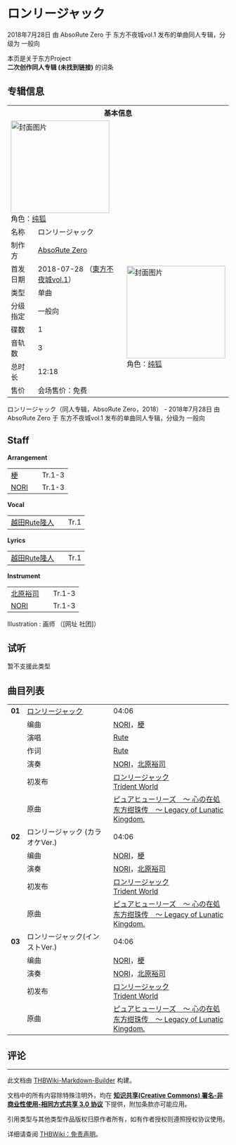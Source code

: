 # ロンリージャック

<!-- source html: G:\repos\THBWiki-Markdown-Builder\THBWikiMarkdown\Temp\main\4\47\ns0%3A%E3%83%AD%E3%83%B3%E3%83%AA%E3%83%BC%E3%82%B8%E3%83%A3%E3%83%83%E3%82%AF.html -->

2018年7月28日 由 AbsoЯute Zero 于 东方不夜城vol.1 发布的单曲同人专辑，分级为 一般向

本页是关于东方Project  
 **二次创作同人专辑 (未找到链接)** 的词条

## 专辑信息

<table><tbody><tr><th colspan="3">基本信息</th></tr><tr><td class="cover-artwork-mobile" colspan="2"><a href="./文件-ロンリージャック封面.jpg.md" class="image" title="封面图片"><img alt="封面图片" src="https://upload.thwiki.cc/thumb/e/e1/%E3%83%AD%E3%83%B3%E3%83%AA%E3%83%BC%E3%82%B8%E3%83%A3%E3%83%83%E3%82%AF%E5%B0%81%E9%9D%A2.jpg/224px-%E3%83%AD%E3%83%B3%E3%83%AA%E3%83%BC%E3%82%B8%E3%83%A3%E3%83%83%E3%82%AF%E5%B0%81%E9%9D%A2.jpg" decoding="async" loading="lazy" width="224" height="210" srcset="https://upload.thwiki.cc/thumb/e/e1/%E3%83%AD%E3%83%B3%E3%83%AA%E3%83%BC%E3%82%B8%E3%83%A3%E3%83%83%E3%82%AF%E5%B0%81%E9%9D%A2.jpg/336px-%E3%83%AD%E3%83%B3%E3%83%AA%E3%83%BC%E3%82%B8%E3%83%A3%E3%83%83%E3%82%AF%E5%B0%81%E9%9D%A2.jpg 1.5x, https://upload.thwiki.cc/e/e1/%E3%83%AD%E3%83%B3%E3%83%AA%E3%83%BC%E3%82%B8%E3%83%A3%E3%83%83%E3%82%AF%E5%B0%81%E9%9D%A2.jpg 2x" data-file-width="355" data-file-height="333"></a><div class="cover-char">角色：<a href="./纯狐.md" title="纯狐">纯狐</a></div></td>
</tr><tr><td class="label">名称</td><td colspan="2"> ロンリージャック </td></tr><tr><td class="label">制作方</td><td><a href="./AbsoЯute_Zero.md" title="AbsoЯute Zero">AbsoЯute Zero</a></td><td class="cover-artwork" rowspan="8" style="min-width:224px;"><a href="./文件-ロンリージャック封面.jpg.md" class="image" title="封面图片"><img alt="封面图片" src="https://upload.thwiki.cc/thumb/e/e1/%E3%83%AD%E3%83%B3%E3%83%AA%E3%83%BC%E3%82%B8%E3%83%A3%E3%83%83%E3%82%AF%E5%B0%81%E9%9D%A2.jpg/224px-%E3%83%AD%E3%83%B3%E3%83%AA%E3%83%BC%E3%82%B8%E3%83%A3%E3%83%83%E3%82%AF%E5%B0%81%E9%9D%A2.jpg" decoding="async" loading="lazy" width="224" height="210" srcset="https://upload.thwiki.cc/thumb/e/e1/%E3%83%AD%E3%83%B3%E3%83%AA%E3%83%BC%E3%82%B8%E3%83%A3%E3%83%83%E3%82%AF%E5%B0%81%E9%9D%A2.jpg/336px-%E3%83%AD%E3%83%B3%E3%83%AA%E3%83%BC%E3%82%B8%E3%83%A3%E3%83%83%E3%82%AF%E5%B0%81%E9%9D%A2.jpg 1.5x, https://upload.thwiki.cc/e/e1/%E3%83%AD%E3%83%B3%E3%83%AA%E3%83%BC%E3%82%B8%E3%83%A3%E3%83%83%E3%82%AF%E5%B0%81%E9%9D%A2.jpg 2x" data-file-width="355" data-file-height="333"></a><div class="cover-char">角色：<a href="./纯狐.md" title="纯狐">纯狐</a></div></td>
</tr><tr><td class="label">首发日期</td><td>2018-07-28&#160;（<a href="/展会作品列表?e=%E4%B8%9C%E6%96%B9%E4%B8%8D%E5%A4%9C%E5%9F%8E%23vol_1">東方不夜城vol.1</a>）</td></tr><tr><td class="label">类型</td><td>单曲</td></tr><tr><td class="label">分级指定</td><td>一般向</td></tr><tr><td class="label">碟数</td><td>1</td></tr><tr><td class="label">音轨数</td><td>3</td></tr><tr><td class="label">总时长</td><td>12:18</td></tr><tr><td class="label">售价</td><td>会场售价：免费</td></tr></tbody></table>

ロンリージャック（同人专辑，AbsoЯute Zero，2018） - 2018年7月28日 由 AbsoЯute Zero 于 东方不夜城vol.1 发布的单曲同人专辑，分级为 一般向

## Staff
  
 **Arrangement**   

<table><tbody><tr><td><a href="./梗.md" title="梗">梗</a></td><td></td><td>Tr.1-3</td></tr><tr><td><a href="./nori.md" title="nori" unred="">NORI</a></td><td></td><td>Tr.1-3</td></tr></tbody></table>

  
 **Vocal**   

<table><tbody><tr><td><a href="./越田Rute隆人.md" class="mw-redirect" title="越田Rute隆人">越田Rute隆人</a></td><td></td><td>Tr.1</td></tr></tbody></table>

  
 **Lyrics**   

<table><tbody><tr><td><a href="./越田Rute隆人.md" class="mw-redirect" title="越田Rute隆人">越田Rute隆人</a></td><td></td><td>Tr.1</td></tr></tbody></table>

  
 **Instrument**   

<table><tbody><tr><td><a href="./北原裕司.md" title="北原裕司">北原裕司</a></td><td></td><td>Tr.1-3</td></tr><tr><td><a href="./nori.md" title="nori" unred="">NORI</a></td><td></td><td>Tr.1-3</td></tr></tbody></table>


Illustration
: 画师 （[网址 社团]）


## 试听
  
暂不支援此类型
  


## 曲目列表

<table><tbody><tr><td id="1" class="infoRD"><b>01</b></td><td id="ロンリージャック" colspan="2" class="title"><a href="./歌词-ロンリージャック.md" title="歌词:ロンリージャック">ロンリージャック</a><span class="thcsearchlinks"><a rel="nofollow" class="external text" href="https://cd.thwiki.cc?arrange=NORI，梗&amp;vocal=Rute&amp;lyric=Rute&amp;ogmusic=ピュアヒューリーズ　～ 心の在処&amp;fromwiki=ロンリージャック"><span title="搜索相似同人曲"></span></a></span></td><td class="time">04:06</td></tr><tr><td class="left"></td><td class="label">编曲</td><td class="text" colspan="2"><a href="./nori.md" title="nori" unred="">NORI</a>，<a href="./梗.md" title="梗">梗</a><span class="thcsearchlinks"><a rel="nofollow" class="external text" href="https://cd.thwiki.cc?arrange=，NORI，梗&amp;fromwiki=ロンリージャック"><span></span></a></span></td></tr><tr><td class="left"></td><td class="label">演唱</td><td class="text" colspan="2"><a href="./Rute.md" title="Rute">Rute</a><span class="thcsearchlinks"><a rel="nofollow" class="external text" href="https://cd.thwiki.cc?vocal=Rute&amp;fromwiki=ロンリージャック"><span></span></a></span></td></tr><tr><td class="left"></td><td class="label">作词</td><td class="text" colspan="2"><a href="./Rute.md" title="Rute">Rute</a><span class="thcsearchlinks"><a rel="nofollow" class="external text" href="https://cd.thwiki.cc?lyric=Rute&amp;fromwiki=ロンリージャック"><span></span></a></span></td></tr><tr><td class="left"></td><td class="label">演奏</td><td class="text" colspan="2"><a href="./nori.md" title="nori" unred="">NORI</a>，<a href="./北原裕司.md" title="北原裕司">北原裕司</a></td></tr><tr><td class="left"></td><td class="label">初发布</td><td class="text" colspan="2"><a href="/Trident_World#3" title="Trident World">ロンリージャック</a><div class="source"><a href="./Trident_World.md" title="Trident World">Trident World</a></div></td></tr><tr><td class="left"></td><td class="label">原曲</td><td class="text" colspan="2"><span class="thcsearchlinks"><a rel="nofollow" class="external text" href="https://cd.thwiki.cc?ogmusic=ピュアヒューリーズ　～ 心の在処&amp;fromwiki=ロンリージャック"><span></span></a></span><div class="ogmusic"><a href="./ピュアヒューリーズ_～_心の在処.md" class="mw-redirect" title="ピュアヒューリーズ ～ 心の在処">ピュアヒューリーズ　～ 心の在処</a></div><div class="source"><a href="./东方绀珠传_～_Legacy_of_Lunatic_Kingdom..md" class="mw-redirect" title="东方绀珠传 ～ Legacy of Lunatic Kingdom.">东方绀珠传　～ Legacy of Lunatic Kingdom.</a></div></td></tr>
<tr><td id="2" class="infoYD"><b>02</b></td><td id="ロンリージャック_(カラオケVer.)" colspan="2" class="title">ロンリージャック (カラオケVer.)<span class="thcsearchlinks"><a rel="nofollow" class="external text" href="https://cd.thwiki.cc?arrange=NORI，梗&amp;ogmusic=ピュアヒューリーズ　～ 心の在処&amp;fromwiki=ロンリージャック"><span title="搜索相似同人曲"></span></a></span></td><td class="time">04:06</td></tr><tr><td class="left"></td><td class="label">编曲</td><td class="text" colspan="2"><a href="./nori.md" title="nori" unred="">NORI</a>，<a href="./梗.md" title="梗">梗</a><span class="thcsearchlinks"><a rel="nofollow" class="external text" href="https://cd.thwiki.cc?arrange=，NORI，梗&amp;fromwiki=ロンリージャック"><span></span></a></span></td></tr><tr><td class="left"></td><td class="label">演奏</td><td class="text" colspan="2"><a href="./nori.md" title="nori" unred="">NORI</a>，<a href="./北原裕司.md" title="北原裕司">北原裕司</a></td></tr><tr><td class="left"></td><td class="label">初发布</td><td class="text" colspan="2"><a href="/Trident_World#3" title="Trident World">ロンリージャック</a><div class="source"><a href="./Trident_World.md" title="Trident World">Trident World</a></div></td></tr><tr><td class="left"></td><td class="label">原曲</td><td class="text" colspan="2"><span class="thcsearchlinks"><a rel="nofollow" class="external text" href="https://cd.thwiki.cc?ogmusic=ピュアヒューリーズ　～ 心の在処&amp;fromwiki=ロンリージャック"><span></span></a></span><div class="ogmusic"><a href="./ピュアヒューリーズ_～_心の在処.md" class="mw-redirect" title="ピュアヒューリーズ ～ 心の在処">ピュアヒューリーズ　～ 心の在処</a></div><div class="source"><a href="./东方绀珠传_～_Legacy_of_Lunatic_Kingdom..md" class="mw-redirect" title="东方绀珠传 ～ Legacy of Lunatic Kingdom.">东方绀珠传　～ Legacy of Lunatic Kingdom.</a></div></td></tr>
<tr><td id="3" class="infoYD"><b>03</b></td><td id="ロンリージャック(インストVer.)" colspan="2" class="title">ロンリージャック(インストVer.)<span class="thcsearchlinks"><a rel="nofollow" class="external text" href="https://cd.thwiki.cc?arrange=NORI，梗&amp;ogmusic=ピュアヒューリーズ　～ 心の在処&amp;fromwiki=ロンリージャック"><span title="搜索相似同人曲"></span></a></span></td><td class="time">04:06</td></tr><tr><td class="left"></td><td class="label">编曲</td><td class="text" colspan="2"><a href="./nori.md" title="nori" unred="">NORI</a>，<a href="./梗.md" title="梗">梗</a><span class="thcsearchlinks"><a rel="nofollow" class="external text" href="https://cd.thwiki.cc?arrange=，NORI，梗&amp;fromwiki=ロンリージャック"><span></span></a></span></td></tr><tr><td class="left"></td><td class="label">演奏</td><td class="text" colspan="2"><a href="./nori.md" title="nori" unred="">NORI</a>，<a href="./北原裕司.md" title="北原裕司">北原裕司</a></td></tr><tr><td class="left"></td><td class="label">初发布</td><td class="text" colspan="2"><a href="/Trident_World#3" title="Trident World">ロンリージャック</a><div class="source"><a href="./Trident_World.md" title="Trident World">Trident World</a></div></td></tr><tr><td class="left"></td><td class="label">原曲</td><td class="text" colspan="2"><span class="thcsearchlinks"><a rel="nofollow" class="external text" href="https://cd.thwiki.cc?ogmusic=ピュアヒューリーズ　～ 心の在処&amp;fromwiki=ロンリージャック"><span></span></a></span><div class="ogmusic"><a href="./ピュアヒューリーズ_～_心の在処.md" class="mw-redirect" title="ピュアヒューリーズ ～ 心の在処">ピュアヒューリーズ　～ 心の在処</a></div><div class="source"><a href="./东方绀珠传_～_Legacy_of_Lunatic_Kingdom..md" class="mw-redirect" title="东方绀珠传 ～ Legacy of Lunatic Kingdom.">东方绀珠传　～ Legacy of Lunatic Kingdom.</a></div></td></tr></tbody></table>



## 评论




---

此文档由 [THBWiki-Markdown-Builder](https://github.com/Delsin-Yu/THBWiki-Markdown-Builder) 构建。

文档中的所有内容除特殊注明外，均在 [**知识共享(Creative Commons) 署名-非商业性使用-相同方式共享 3.0 协议**](https://creativecommons.org/licenses/by-sa/3.0/deed.zh-hans) 下提供，附加条款亦可能应用。

引用类型与其他类型作品版权归原作者所有，如有作者授权则遵照授权协议使用。

详细请查阅 [THBWiki：免责声明](https://thbwiki.cc/THBWiki:%E5%85%8D%E8%B4%A3%E5%A3%B0%E6%98%8E)。

